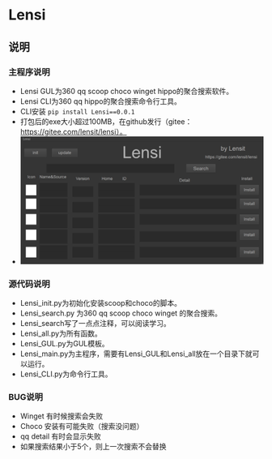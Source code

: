# Lensi
## 说明
### 主程序说明
+ Lensi GUL为360 qq scoop choco winget hippo的聚合搜索软件。
+ Lensi CLI为360 qq hippo的聚合搜索命令行工具。
+ CLI安装 `pip install Lensi==0.0.1`
+ 打包后的exe大小超过100MB，在github发行（gitee：https://gitee.com/lensit/lensi）。
+ ![GUL](media/media%20(2).png)
### 源代码说明
+ Lensi_init.py为初始化安装scoop和choco的脚本。
+ Lensi_search.py 为360 qq scoop choco winget 的聚合搜索。
+ Lensi_search写了一点点注释，可以阅读学习。
+ Lensi_all.py为所有函数。
+ Lensi_GUL.py为GUL模板。
+ Lensi_main.py为主程序，需要有Lensi_GUL和Lensi_all放在一个目录下就可以运行。
+ Lensi_CLI.py为命令行工具。
### BUG说明
+ Winget 有时候搜索会失败
+ Choco 安装有可能失败（搜索没问题）
+ qq detail 有时会显示失败
+ 如果搜索结果小于5个，则上一次搜索不会替换
